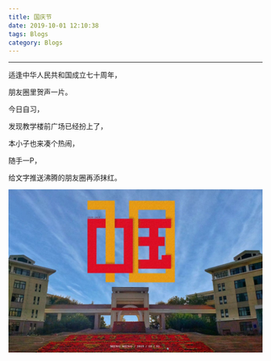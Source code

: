 ```yaml
---
title: 国庆节
date: 2019-10-01 12:10:38
tags: Blogs
category: Blogs
---
```

- - - 
适逢中华人民共和国成立七十周年，

朋友圈里贺声一片。

今日自习，

发现教学楼前广场已经扮上了，

本小子也来凑个热闹，

随手一P，

给文字推送沸腾的朋友圈再添抹红。

![National Day](国庆节/NationalDay.jpg "NationalDay")